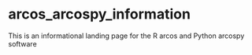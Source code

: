 # arcos_arcospy_information
This is an informational landing page for the R arcos and Python arcospy software
